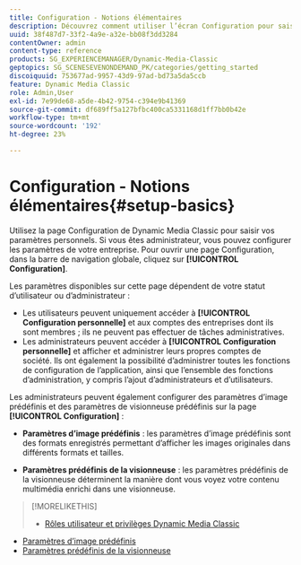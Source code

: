 ```yaml
---
title: Configuration - Notions élémentaires
description: Découvrez comment utiliser l’écran Configuration pour saisir vos paramètres personnels. Si vous êtes administrateur, vous pouvez configurer les paramètres de votre entreprise.
uuid: 38f487d7-33f2-4a9e-a32e-bb08f3dd3284
contentOwner: admin
content-type: reference
products: SG_EXPERIENCEMANAGER/Dynamic-Media-Classic
geptopics: SG_SCENESEVENONDEMAND_PK/categories/getting_started
discoiquuid: 753677ad-9957-43d9-97ad-bd73a5da5ccb
feature: Dynamic Media Classic
role: Admin,User
exl-id: 7e99de68-a5de-4b42-9754-c394e9b41369
source-git-commit: df689ff5a127bfbc400ca5331168d1ff7bb0b42e
workflow-type: tm+mt
source-wordcount: '192'
ht-degree: 23%

---
```


# Configuration - Notions élémentaires{#setup-basics}

Utilisez la page Configuration de Dynamic Media Classic pour saisir vos paramètres personnels. Si vous êtes administrateur, vous pouvez configurer les paramètres de votre entreprise. Pour ouvrir une page Configuration, dans la barre de navigation globale, cliquez sur **[!UICONTROL Configuration]**.

Les paramètres disponibles sur cette page dépendent de votre statut d’utilisateur ou d’administrateur :

* Les utilisateurs peuvent uniquement accéder à **[!UICONTROL Configuration personnelle]** et aux comptes des entreprises dont ils sont membres ; ils ne peuvent pas effectuer de tâches administratives.
* Les administrateurs peuvent accéder à **[!UICONTROL Configuration personnelle]** et afficher et administrer leurs propres comptes de société. Ils ont également la possibilité d’administrer toutes les fonctions de configuration de l’application, ainsi que l’ensemble des fonctions d’administration, y compris l’ajout d’administrateurs et d’utilisateurs.

Les administrateurs peuvent également configurer des paramètres d’image prédéfinis et des paramètres de visionneuse prédéfinis sur la page **[!UICONTROL Configuration]** :

* **Paramètres d’image prédéfinis**  : les paramètres d’image prédéfinis sont des formats enregistrés permettant d’afficher les images originales dans différents formats et tailles.

* **Paramètres prédéfinis de la visionneuse**  : les paramètres prédéfinis de la visionneuse déterminent la manière dont vous voyez votre contenu multimédia enrichi dans une visionneuse.

>[!MORELIKETHIS]
>
>* [Rôles utilisateur et privilèges Dynamic Media Classic](administration-setup.md#user_administration)
* [Paramètres d’image prédéfinis](application-setup.md#image_presets)
* [Paramètres prédéfinis de la visionneuse](application-setup.md#viewer_presets)


